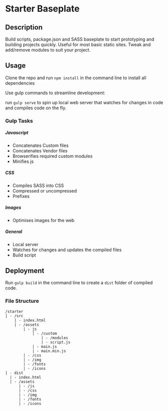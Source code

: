# Starter Baseplate

## Description

Build scripts, package.json and SASS baseplate to start prototyping and building projects quickly. Useful for most basic static sites. Tweak and add/remove modules to suit your project.

## Usage

Clone the repo and run `npm install` in the command line to install all dependencies

Use gulp commands to streamline development:

run `gulp serve` to spin up local web server that watches for changes in code and compiles code on the fly.

### Gulp Tasks

##### Javascript
- Concatenates Custom files
- Concatenates Vendor files
- Browserifies required custom modules
- Minifies js

##### CSS
- Compiles SASS into CSS
- Compressed or uncompressed
- Prefixes

##### Images
- Optimises images for the web

##### General
- Local server
- Watches for changes and updates the compiled files
- Build script

## Deployment

Run `gulp build` in the command line to create a `dist` folder of compiled code.

### File Structure
```
/starter
| - /src
    | - index.html  
    | - /assets
        | - js
            | - /custom
                | - /modules
                | - script.js
            | - main.js
            | - main.min.js
        | - /css
        | - /img
        | - /fonts
        | - /icons
| - dist
  | - index.html  
  | - /assets
      | - /js
      | - /css
      | - /img
      | - /fonts
      | - /icons
```
